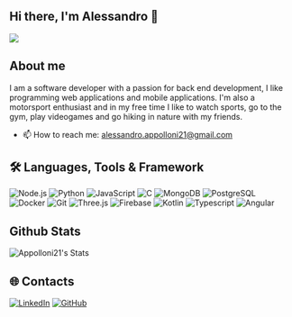 ## Hi there, I'm Alessandro 👋

![](https://komarev.com/ghpvc/?username=your-github-username)

<!--
**Appolloni21/Appolloni21** is a ✨ _special_ ✨ repository because its `README.md` (this file) appears on your GitHub profile.

Here are some ideas to get you started:

- 🔭 I’m currently working on ...
- 🌱 I’m currently learning ...
- 👯 I’m looking to collaborate on ...
- 🤔 I’m looking for help with ...
- 💬 Ask me about ...
- 📫 How to reach me: ...
- 😄 Pronouns: ...
- ⚡ Fun fact: ...
-->

## About me
I am a software developer with a passion for back end development, I like programming web applications and mobile applications.
I'm also a motorsport enthusiast and in my free time I like to watch sports, go to the gym, play videogames and go hiking in nature with my friends.

- 📫 How to reach me: [alessandro.appolloni21@gmail.com](mailto:alessandro.appolloni21@gmail.com)

## 🛠️ Languages, Tools & Framework
![Node.js](https://img.shields.io/badge/-Node.js-339933?style=for-the-badge&logo=node.js&logoColor=white)
![Python](https://img.shields.io/badge/-Python-3776AB?style=for-the-badge&logo=python&logoColor=white)
![JavaScript](https://img.shields.io/badge/-JavaScript-F7DF1E?style=for-the-badge&logo=javascript&logoColor=black)
![C](https://img.shields.io/badge/-C-A8B9CC?style=for-the-badge&logo=c&logoColor=black)
![MongoDB](https://img.shields.io/badge/-MongoDB-47A248?style=for-the-badge&logo=mongodb&logoColor=white)
![PostgreSQL](https://img.shields.io/badge/-PostgreSQL-336791?style=for-the-badge&logo=postgresql&logoColor=white)
![Docker](https://img.shields.io/badge/-Docker-2496ED?style=for-the-badge&logo=docker&logoColor=white)
![Git](https://img.shields.io/badge/-Git-F05032?style=for-the-badge&logo=git&logoColor=white)
![Three.js](https://img.shields.io/badge/-Three.js-000000?style=for-the-badge&logo=three.js&logoColor=white)
![Firebase](https://img.shields.io/badge/firebase-ffca28?style=for-the-badge&logo=firebase&logoColor=black)
![Kotlin](https://img.shields.io/badge/Kotlin-B125EA?style=for-the-badge&logo=kotlin&logoColor=white)
![Typescript](https://img.shields.io/badge/TypeScript-007ACC?style=for-the-badge&logo=typescript&logoColor=white)
![Angular](https://img.shields.io/badge/Angular-DD0031?style=for-the-badge&logo=angular&logoColor=white)

## Github Stats
![Appolloni21's Stats](https://github-readme-stats.vercel.app/api?username=Appolloni21&theme=midnight-purple&show_icons=true&hide_border=true&count_private=true)

## 🌐 Contacts

[![LinkedIn](https://img.shields.io/badge/-LinkedIn-0077B5?style=for-the-badge&logo=linkedin&logoColor=white)](www.linkedin.com/in/alessandro-appolloni)
[![GitHub](https://img.shields.io/badge/-GitHub-181717?style=for-the-badge&logo=github&logoColor=white)](https://github.com/Appolloni21)
